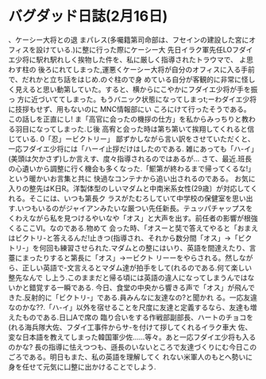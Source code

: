 # バグダッド日誌(2月16日)

、ケーシー大将との退
まパレス(多囑籍第司命部は、フセインの建設した宮にオフィスを設けている.)に整に行った際にケーシー大
先日イラク軍先任LOフダイエ少将に駅れ駅れしく挨物した件を、私に厳しく指導されたトラウマで、
よ思わす柱の
後ろにれてしまった,運悪くケーシー大将が自分のオフィスに入る手前で、だれかと立ち話をはじめ.のぐ柱ので身
めている自分が客観的に非常に怪しく見えると思い動第していた。すると、横からにこやかにフダイエ少将が手を振っ
方に近づいててしまった。もうバニック状態になってしまっt;ーわダイエ少将に技拶もせず、用もないのに
MNC情報部にい
ころにけて行ったそうである。
この話しを正直にし!
ま「高官に会ったの機拶の仕方」を私からみっちりと教わる羽目になってしまった.じ後
高宥と会った時は第ち第いて挨翔してくれると信じている.
0「忍」ービクトリー」
鄙ずかしながら言い訳をさせていただくと、一応フダイエ少将には「ハーイ止拶だけはしたのである.
雑にあっても「ハ-イ」(美頭は欠かさず)しか言えす、度々指導されるのではあるが…
さて、最近.班長の心遺いから調整に行く機会も多くなった.「鯲第が終わるまで帰ってくるな!」という暖かいお言集と共に
快過なコンテナから追い出されるのである。
お気に入りの整先はK日R。洋製体型のしいマダムと中南米系女性(29歳〕が対応してくれる。そこには、いつも第長ク
ラスがたむろしていて中学校の保健室を思い出す.いつもいるのがジャイアンみたいな厳つい先任新長。テュッパチャップスを
くわえながら私を見つけるやいなや「オス」と大声を出す。前任者の影響が根強くるここⅥ。なのである.物めて
会った時、「オスーと奘で答えてやると「おまえはビクトリ-と答えるんだ!止きつ(指導され、それから数分間「オス」→「ビク
トリ-」を何回も練習させられた.マダムとの整にはいり、英語を間達えたり、言薹にまったりすると第長に「オス」→ービクト
リーーをやらされる。然しながら、正しい英語で-文言えるとマダム達が拍手をして(れるのである.何て楽しい整先なんで
し上う.このままだと帰る頃には英語の違人になってしまうんではないかと錯覚する一瞬である.
今日、食堂の中央から響きる声で「オス」が飛んできた.反射的に「ビクトリ-」である.員みんなに友達なの?と聞かれ
る。一応友違なのかな??.「ハ-イ」以外を宿せることを尺度に友達と定義するなら、友達も増えたものである.日凵Aで席の
臨り合いをする作戦部副部長、ハートのチョコを(れる海兵隊大佐、フダイ工事件からサ-を付けて拶してくれるイラク車大
佐、変な日本語を教えてしまった韓国軍少佐……等々。あと一応フダイエ少将も入るのかな?
長の指導に怯えつつも、遜長のいないところで友達づくりにむ今日このごろである。明日もまた、私の英語を理解してく
れない米軍人のもとへ勢いに身を任せて元気に凵整に出かけることでしよう.
